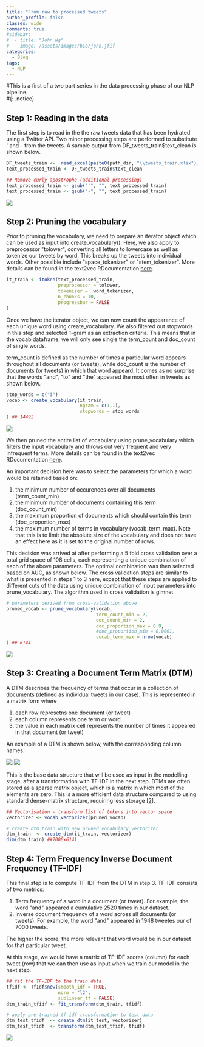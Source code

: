 ```yaml
---
title: "From raw to processed tweets"
author_profile: false 
classes: wide
comments: true
#sidebar:
#  - title: "John Ng"
#    image: /assets/images/bio/john.jfif
categories:
  - Blog
tags:
  - NLP
---
```


#This is a first of a two part series in the data processing phase of our NLP pipeline. <br>
#{: .notice}

## Step 1: Reading in the data
The first step is to read in the the raw tweets data that has been hydrated using a Twitter API. Two minor processing steps are performed to substitute ' and - from the tweets. A sample output from DF_tweets_train$text_clean is shown below.

```r
DF_tweets_train <-  read_excel(paste0(path_dir, "\\tweets_train.xlsx"))
text_processed_train <- DF_tweets_train$text_clean

## Remove curly apostrophe (additional processing)
text_processed_train <- gsub("'", "", text_processed_train)
text_processed_train <- gsub("-", "", text_processed_train)
```
<img src="/assets/images/NLP/df_tweets_train.PNG" style="width: auto; height: auto">

## Step 2: Pruning the vocabulary
Prior to pruning the vocabulary, we need to prepare an iterator object which can be used as input into create_vocabulary(). Here, we also apply to preprocessor "tolower", converting all letters to lowercase as well as tokenize our tweets by word. This breaks up the tweets into individual words. Other possible  include "space_tokenizer" or "stem_tokenizer". More details can be found in the text2vec RDocumentation <a href="https://www.rdocumentation.org/packages/text2vec/versions/0.6/topics/itoken">here</a>.

```r
it_train <- itoken(text_processed_train, 
                   preprocessor = tolower, 
                   tokenizer =  word_tokenizer,
                   n_chunks = 10,
                   progressbar = FALSE
)
```
Once we have the iterator object, we can now count the appearance of each unique word using create_vocabulary. We also filtered out stopwords in this step and selected 1-gram as an extraction criteria. This means that in the vocab dataframe, we will only see single the term_count and doc_count of single words. 

term_count is defined as the number of times a particular word appears throughout all documents (or tweets), while doc_count is the number of documents (or tweets) in which that word appeard. It comes as no surprise that the words "and", "to" and "the" appeared the most often in tweets as shown below.

```r
stop_words = c("i")
vocab <- create_vocabulary(it_train,
                           ngram = c(1,1),
                           stopwords = stop_words
) ## 14492
```
<img src="/assets/images/NLP/vocab.PNG" style="width: auto; height: auto">

We then pruned the entire list of vocabulary using prune_vocabulary which filters the input vocabulary and throws out very frequent and very infrequent terms. More details can be found in the text2vec RDocumentation <a href="https://www.rdocumentation.org/packages/text2vec/versions/0.6/topics/prune_vocabulary">here</a>.

An important decision here was to select the parameters for which a word would be retained based on:
1. the minimum number of occurences over all documents (term_count_min)
2. the minimum number of documents containing this term (doc_count_min)
3. the maximum proportion of documents which should contain this term (doc_proportion_max)
4. the maximum number of terms in vocabulary (vocab_term_max). Note that this is to limit the absolute size of the vocabulary and does not have an effect here as it is set to the original number of rows.

This decision was arrived at after performing a 5 fold cross validation over a total grid space of 108 cells, each representing a unique combination of each of the above parameters. The optimal combination was then selected based on AUC, as shown below. The cross validation steps are similar to what is presented in steps 1 to 3 here, except that these steps are applied to different cuts of the data using unique combination of input parameters into prune_vocabulary. The algorithm used in cross validation is glmnet.

```r
# parameters derived from cross-validation above
pruned_vocab <- prune_vocabulary(vocab, 
                                 term_count_min = 2, 
                                 doc_count_min = 2,
                                 doc_proportion_max = 0.9,
                                 #doc_proportion_min = 0.0001, 
                                 vocab_term_max = nrow(vocab)
) ## 6144
```
<img src="/assets/images/NLP/saved x-validation.PNG" style="width: auto; height: auto">

## Step 3: Creating a Document Term Matrix (DTM)
A DTM describes the frequency of terms that occur in a collection of documents (defined as individual tweets in our case). This is represented in a matrix form where
1. each row represetns one document (or tweet)
2. each column represents one term or word
3. the value in each matrix cell represents the number of times it appeared in that document (or tweet)

An example of a DTM is shown below, with the corresponding column names.

<img src="/assets/images/NLP/dtm_fold_train.PNG" style="width: auto; height: auto">
<img src="/assets/images/NLP/colnames_dtm.PNG" style="width: auto; height: auto">

This is the base data structure that will be used as input in the modelling stage, after a transformation with TF-IDF in the next step. DTMs are often stored as a sparse matrix object, which is a matrix in which most of the elements are zero. This is a more efficient data structure compared to using standard dense-matrix structure, requiring less storage [<a href="https://en.wikipedia.org/wiki/Sparse_matrix">2</a>].

```r
## Vectorisation - transform list of tokens into vector space
vectorizer <- vocab_vectorizer(pruned_vocab)

# create dtm_train with new pruned vocabulary vectorizer
dtm_train  <- create_dtm(it_train, vectorizer)
dim(dtm_train) ##7000x6141
```
## Step 4: Term Frequency Inverse Document Frequency (TF-IDF)
This final step is to compute TF-IDF from the DTM in step 3. TF-IDF consists of two metrics:
1. Term frequency of a word in a document (or tweet). For example, the word "and" appeared a cumulative 2520 times in our dataset.
2. Inverse document frequency of a word across all documents (or tweets). For example, the word "and" appeared in 1948 tweetes our of 7000 tweets.

The higher the score, the more relevant that word would be in our dataset for that particular tweet.

At this stage, we would have a matrix of TF-IDF scores (column) for each tweet (row) that we can then use as input when we train our model in the next step.

```r
## fit the TF-IDF to the train data
tfidf <- TfIdf$new(smooth_idf = TRUE,
                   norm = "l2",
                   sublinear_tf = FALSE)
dtm_train_tfidf <- fit_transform(dtm_train, tfidf)

# apply pre-trained tf-idf transformation to test data
dtm_test_tfidf  <- create_dtm(it_test, vectorizer)
dtm_test_tfidf  <- transform(dtm_test_tfidf, tfidf)
```

<img src="/assets/images/NLP/dtm_test_tfidf.PNG" style="width: auto; height: auto">


